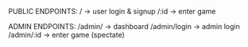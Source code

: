 PUBLIC ENDPOINTS:
/ -> user login & signup
/:id -> enter game

ADMIN ENDPOINTS:
/admin/ -> dashboard
/admin/login -> admin login
/admin/:id -> enter game (spectate)
